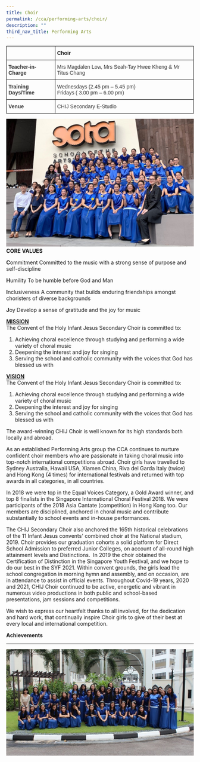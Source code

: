 ```yaml
---
title: Choir
permalink: /cca/performing-arts/choir/
description: ""
third_nav_title: Performing Arts
---
```

<style type="text/css">
.tg  {border-collapse:collapse;border-spacing:0;}
.tg td{border-color:black;border-style:solid;border-width:1px;font-family:Arial, sans-serif;font-size:14px;
  overflow:hidden;padding:10px 5px;word-break:normal;}
.tg th{border-color:black;border-style:solid;border-width:1px;font-family:Arial, sans-serif;font-size:14px;
  font-weight:normal;overflow:hidden;padding:10px 5px;word-break:normal;}
.tg .tg-1wig{font-weight:bold;text-align:left;vertical-align:top}
.tg .tg-ujx6{color:#333;text-align:left;vertical-align:top}
.tg .tg-pvk6{color:#333;text-align:left;vertical-align:middle}
.tg .tg-osjb{color:#333;font-weight:bold;text-align:left;vertical-align:top}
</style>
<table class="tg">
<thead>
  <tr>
    <th class="tg-osjb"></th>
    <th class="tg-1wig">Choir</th>
  </tr>
</thead>
<tbody>
  <tr>
    <td class="tg-osjb">Teacher-in-Charge<br></td>
    <td class="tg-pvk6"><span style="color:inherit;background-color:transparent">Mrs Magdalen Low, Mrs Seah-Tay Hwee Kheng &amp; Mr Titus Chang</span><br></td>
  </tr>
  <tr>
    <td class="tg-osjb">Training Days/Time<br></td>
    <td class="tg-ujx6">Wednesdays (2.45 pm – 5.45 pm) <br>Fridays ( 3.00 pm – 6.00 pm) <br></td>
  </tr>
  <tr>
    <td class="tg-osjb">Venue</td>
    <td class="tg-pvk6"><span style="color:inherit;background-color:transparent">CHIJ Secondary E-Studio</span></td>
  </tr>
</tbody>
</table>

![](/images/Choir%201.jpg)
**CORE VALUES**

  

**C**ommitment
Committed to the music with a strong sense of purpose and self-discipline

  

**H**umility
To&nbsp;be humble before God and Man
  

**I**nclusiveness
A community that builds enduring friendships amongst choristers of diverse backgrounds

  

**J**oy
Develop a sense of gratitude and the joy for music

<u><strong>MISSION </strong></u>  
The Convent of the Holy Infant Jesus Secondary Choir is committed to:

1. Achieving choral excellence through studying and performing a wide variety of choral music
3. Deepening the interest and joy for singing
5. Serving the school and catholic community with the voices that God has blessed us with

<u><strong>VISION</strong></u>  
The Convent of the Holy Infant Jesus Secondary Choir is committed to:  
1. Achieving choral excellence through studying and performing a wide variety of choral music
4. Deepening the interest and joy for singing
6. Serving the school and catholic community with the voices that God has blessed us with 

The award-winning CHIJ Choir is well known for its high standards both locally and abroad.&nbsp;

As an established Performing Arts group the CCA continues to nurture confident choir members who are passionate in taking choral music into top-notch international competitions abroad. Choir girls have travelled to Sydney Australia, Hawaii USA, Xiamen China, Riva del Garda Italy (twice) and Hong Kong (4 times) for international festivals and returned with top awards in all categories, in all countries.&nbsp;

In 2018 we were top in the Equal Voices Category, a Gold Award winner, and top 8 finalists in the Singapore International Choral Festival 2018. We were participants of the 2018 Asia Cantate (competition) in Hong Kong too. Our members are disciplined, anchored in choral music and contribute substantially to school events and in-house performances.&nbsp; 

The CHIJ Secondary Choir also anchored the 165th historical celebrations of the 11 Infant Jesus convents' combined choir at the National stadium, 2019. Choir provides our graduation cohorts a solid platform for Direct School Admission to preferred Junior Colleges, on account of all-round high attainment levels and Distinctions.&nbsp; In 2019 the choir obtained the Certification of Distinction in the Singapore Youth Festival, and we hope to do our best in the SYF 2021. Within convent grounds, the girls lead the school congregation in morning hymn and assembly, and on occasion, are in attendance to assist in official events. Throughout Covid-19 years, 2020 and 2021, CHIJ Choir continued to be active, energetic and vibrant in numerous video productions in both public and school-based presentations, jam sessions and competitions.&nbsp;

We wish to express our heartfelt thanks to all involved, for the dedication and hard work, that continually inspire Choir girls to give of their best at every local and international competition.

<strong>Achievements</strong>
***
![](/images/Choir%20(Students-3)%20at%20SYF%202013.jpg)